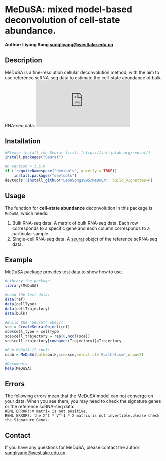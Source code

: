 # MeDuSA: mixed model-based deconvolution of cell-state abundance.

**Author: Liyang Song <songliyang@westlake.edu.cn>**    


## Description
MeDuSA is a fine-resolution cellular deconvolution method, with the aim to use reference scRNA-seq data to estimate the cell-state abundance of bulk RNA-seq data.
![Image text](https://github.com/LeonSong1995/MeDuSA/blob/master/schematic/schematic.pdf)

## Installation
```R
#Please install the Seurat first. (https://satijalab.org/seurat/)
install.packages("Seurat")

#R version > 3.5.0
if (!requireNamespace("devtools", quietly = TRUE))
    install.packages("devtools")
devtools::install_github("LeonSong1995/MeDuSA", build_vignettes=F)
```


## Usage
The function for **cell-state abundance** deconvolution in this package is `MeDuSA`, which needs:  
1. Bulk RNA-seq data.  A matrix of bulk RNA-seq data. Each row corresponds to a specific gene and each column corresponds to a particular sample.
2. Single-cell RNA-seq data. A [seurat](https://satijalab.org/seurat/) obejct of the reference scRNA-seq data. 

## Example
MeDuSA package provides test data to show how to use.
```R
#Library the package
library(MeDuSA)

#Load the test data:
data(ref)
data(cellType)
data(cellTrajectory)
data(bulk)

#Build the 'Seurat' obejct:
sce = CreateSeuratObject(ref)
sce$cell_type = cellType
sce$cell_trajectory = rep(0,ncol(sce))
sce$cell_trajectory[rownames(Trajectory)]=Trajectory

#Run MeDuSA (2 cpu):
csab = MeDuSA(bulk=bulk,sce=sce,select.ct='Epithelium',ncpu=2)

#Documents
help(MeDuSA)
```

## Errors
The following errors mean that the MeDuSA model can not converge on your data. When you see them, you may need to check the signature genes or the reference scRNA-seq data.  
`REML ERROR!:V matrix is not positive.`  
`REML ERROR!: the X^t * V^-1 * X matrix is not invertible,please check the Signature Genes.`


## Contact
If you have any questions for MeDuSA, please contact the author <songliyang@westlake.edu.cn>.   
